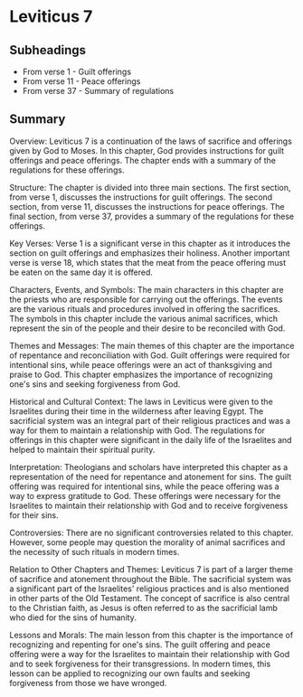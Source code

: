 # Leviticus 7

## Subheadings

* From verse 1 - Guilt offerings
* From verse 11 - Peace offerings
* From verse 37 - Summary of regulations

## Summary

Overview:
Leviticus 7 is a continuation of the laws of sacrifice and offerings given by God to Moses. In this chapter, God provides instructions for guilt offerings and peace offerings. The chapter ends with a summary of the regulations for these offerings.

Structure:
The chapter is divided into three main sections. The first section, from verse 1, discusses the instructions for guilt offerings. The second section, from verse 11, discusses the instructions for peace offerings. The final section, from verse 37, provides a summary of the regulations for these offerings.

Key Verses:
Verse 1 is a significant verse in this chapter as it introduces the section on guilt offerings and emphasizes their holiness. Another important verse is verse 18, which states that the meat from the peace offering must be eaten on the same day it is offered.

Characters, Events, and Symbols:
The main characters in this chapter are the priests who are responsible for carrying out the offerings. The events are the various rituals and procedures involved in offering the sacrifices. The symbols in this chapter include the various animal sacrifices, which represent the sin of the people and their desire to be reconciled with God.

Themes and Messages:
The main themes of this chapter are the importance of repentance and reconciliation with God. Guilt offerings were required for intentional sins, while peace offerings were an act of thanksgiving and praise to God. This chapter emphasizes the importance of recognizing one's sins and seeking forgiveness from God.

Historical and Cultural Context:
The laws in Leviticus were given to the Israelites during their time in the wilderness after leaving Egypt. The sacrificial system was an integral part of their religious practices and was a way for them to maintain a relationship with God. The regulations for offerings in this chapter were significant in the daily life of the Israelites and helped to maintain their spiritual purity.

Interpretation:
Theologians and scholars have interpreted this chapter as a representation of the need for repentance and atonement for sins. The guilt offering was required for intentional sins, while the peace offering was a way to express gratitude to God. These offerings were necessary for the Israelites to maintain their relationship with God and to receive forgiveness for their sins.

Controversies:
There are no significant controversies related to this chapter. However, some people may question the morality of animal sacrifices and the necessity of such rituals in modern times.

Relation to Other Chapters and Themes:
Leviticus 7 is part of a larger theme of sacrifice and atonement throughout the Bible. The sacrificial system was a significant part of the Israelites' religious practices and is also mentioned in other parts of the Old Testament. The concept of sacrifice is also central to the Christian faith, as Jesus is often referred to as the sacrificial lamb who died for the sins of humanity.

Lessons and Morals:
The main lesson from this chapter is the importance of recognizing and repenting for one's sins. The guilt offering and peace offering were a way for the Israelites to maintain their relationship with God and to seek forgiveness for their transgressions. In modern times, this lesson can be applied to recognizing our own faults and seeking forgiveness from those we have wronged.